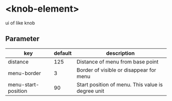 # \<knob-element\>

ui of like knob

## Parameter

| key | default | description |
|----------------|-------------|-------------| 
| distance | 125 | Distance of menu from base point |
| menu-border | 3 | Border of visible or disappear for menu |
| menu-start-position | 90 | Start position of menu. This value is degree unit |  


